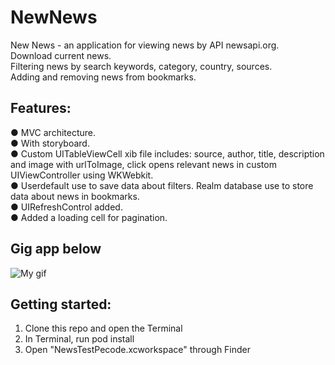 # NewNews

New News - an application for viewing news by API newsapi.org.  
Download current news.  
Filtering news by search keywords, category, country, sources.  
Adding and removing news from bookmarks.  

Features:  
---------------
● MVC architecture.  
● With storyboard.  
● Сustom UITableViewCell xib file includes: source, author, title, description and image with urlToImage, click opens relevant news in custom UIViewController using WKWebkit.  
● Userdefault use to save data about filters. Realm database use to store data about news in bookmarks.  
● UIRefreshControl added.  
● Added a loading cell for pagination.  

  Gig app below
  ---------------

![My gif](https://media.giphy.com/media/4Go6MamMh4213MNzsk/giphy.gif)

Getting started:  
---------------
1. Clone this repo and open the Terminal
2. In Terminal, run pod install
3. Open "NewsTestPecode.xcworkspace" through Finder

